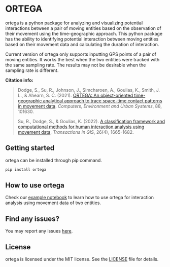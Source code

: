 # ORTEGA

ortega is a python package for analyzing and visualizing potential interactions between a pair of moving entities based on the observation of their movement using the time-geographic approach. This python package has the ability to identifying potential interaction between moving entities based on their movement data and calculating the duration of interaction.

Current version of ortega only supports inputting GPS points of a pair of moving entities. It works the best when the two entities were tracked with the same sampling rate. The results may not be desirable when the sampling rate is different.

**Citation info:**
> Dodge, S., Su, R., Johnson, J., Simcharoen, A., Goulias, K., Smith, J. L., & Ahearn, S. C. (2021). [ORTEGA: An object-oriented time-geographic analytical approach to trace space-time contact patterns in movement data](https://www.sciencedirect.com/science/article/pii/S0198971521000375). *Computers, Environment and Urban Systems*, 88, 101630.
> 
> Su, R., Dodge, S., & Goulias, K. (2022). [A classification framework and computational methods for human interaction analysis using movement data](https://onlinelibrary.wiley.com/doi/full/10.1111/tgis.12960). *Transactions in GIS*, 26(4), 1665-1682.



## Getting started
ortega can be installed through pip command. 
```bash
pip install ortega
```
## How to use ortega

Check our [example notebook](https://github.com/move-ucsb/ORTEGA/blob/main/examples/example.ipynb) to learn how to use ortega for interaction analysis using movement data of two entities.

[//]: # (```bash)

[//]: # (pip install --index-url https://test.pypi.org/simple/ --extra-index-url https://pypi.org/simple ortega)

[//]: # (```)

## Find any issues?

You may report any issues [here](https://github.com/move-ucsb/ORTEGA/issues).

## License
ortega is licensed under the MIT license. See the [LICENSE](https://github.com/move-ucsb/ORTEGA/blob/main/LICENSE) file for details.

